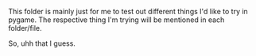 This folder is mainly just for me to test out different things I'd like to try in pygame. The respective thing I'm trying will be mentioned in each folder/file.

So, uhh that I guess. 